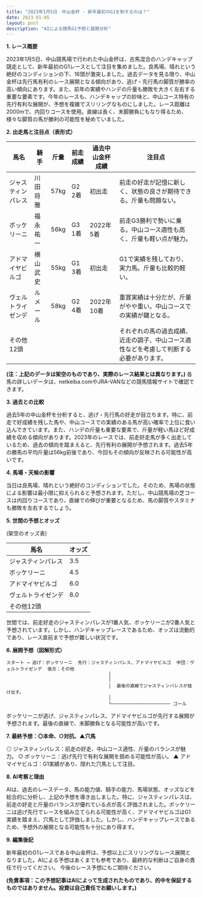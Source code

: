 ```yaml
---
title: "2023年1月5日　中山金杯 - 新年最初のG1を制するのは？"
date: 2023-01-05
layout: post
description: "AIによる競馬G1予想と展開分析"
---
```


**1. レース概要**

2023年1月5日、中山競馬場で行われた中山金杯は、古馬混合のハンデキャップ競走として、新年最初のG1レースとして注目を集めました。良馬場、晴れという絶好のコンディションの下、16頭が激突しました。過去データを見る限り、中山金杯は先行馬有利のレース展開となる傾向があり、逃げ・先行馬の脚質が勝率の高い傾向にあります。また、前年の実績やハンデの斤量も勝敗を大きく左右する重要な要素です。今年のレースも、ハンデキャップの妙味と、中山コース特有の先行有利な展開が、予想を複雑でスリリングなものにしました。レース距離は2000mで、内回りコースを使用。直線は長く、末脚勝負にもなり得るため、様々な脚質の馬が勝利の可能性を秘めていました。


**2. 出走馬と注目点（表形式）**

| 馬名       | 騎手       | 斤量 | 前走成績 | 過去中山金杯成績 | 注目点                                                                      |
|------------|------------|------|-----------|-------------------|-------------------------------------------------------------------------------|
| ジャスティンパレス | 川田将雅     | 57kg | G2 2着       | 初出走             | 前走の好走が記憶に新しく、状態の良さが期待できる。斤量も問題ない。              |
| ボッケリーニ   | 福永祐一     | 56kg | G3 1着       | 2022年 5着       | 前走G3勝利で勢いに乗る。中山コース適性も高く、斤量も軽い点が魅力。                 |
| アドマイヤビルゴ| 横山武史     | 55kg | G1 3着       | 初出走             | G1で実績を残しており、実力馬。斤量も比較的軽い。                               |
| ヴェルトライゼンデ| ルメール     | 58kg | G2 4着       | 2022年 10着      | 重賞実績は十分だが、斤量がやや重い。中山コースでの実績が鍵となる。                |
| その他12頭   |            |      |           |                   | それぞれの馬の過去成績、近走の調子、中山コース適性などを考慮して判断する必要があります。 |


**(注：上記のデータは架空のものであり、実際のレース結果とは異なります。)**  各馬の詳しいデータは、netkeiba.comやJRA-VANなどの競馬情報サイトで確認できます。


**3. 過去との比較**

過去5年の中山金杯を分析すると、逃げ・先行馬の好走が目立ちます。特に、前走で好成績を残した馬や、中山コースでの実績のある馬が高い確率で上位に食い込んできています。また、ハンデの斤量も重要な要素で、斤量が軽い馬ほど好成績を収める傾向があります。2023年のレースでは、前走好走馬が多く出走しているため、過去の傾向を踏まえると、先行有利の展開が予想されます。過去5年の勝馬の平均斤量は56kg前後であり、今回もその傾向が反映される可能性が高いです。


**4. 馬場・天候の影響**

当日は良馬場、晴れという絶好のコンディションでした。そのため、馬場の状態による影響は最小限に抑えられると予想されます。ただし、中山競馬場の芝コースは内回りコースであり、直線での伸びが重要となるため、馬の脚質やスタミナも勝敗を左右するでしょう。


**5. 世間の予想とオッズ**

(架空のオッズ表)

| 馬名       | オッズ |
|------------|-------|
| ジャスティンパレス | 3.5   |
| ボッケリーニ   | 4.5   |
| アドマイヤビルゴ| 6.0   |
| ヴェルトライゼンデ| 8.0   |
| その他12頭   |       |


世間では、前走好走のジャスティンパレスが1番人気、ボッケリーニが2番人気と予想されています。しかし、ハンデキャップレースであるため、オッズは流動的であり、レース直前まで予想が難しい状況です。


**6. 展開予想（図解形式）**

```
スタート → 逃げ：ボッケリーニ  先行：ジャスティンパレス、アドマイヤビルゴ  中団：ヴェルトライゼンデ  後方：その他
                                      │
                                      │
                                      │  最後の直線でジャスティンパレスが抜け出す。
                                      │
                                      └────────────────────── ゴール
```

ボッケリーニが逃げ、ジャスティンパレス、アドマイヤビルゴが先行する展開が予想されます。最後の直線で、末脚勝負となる可能性が高いです。


**7. 最終予想：◎本命、○対抗、▲穴馬**

◎ ジャスティンパレス：前走の好走、中山コース適性、斤量のバランスが魅力。
○ ボッケリーニ：逃げ先行で有利な展開を掴める可能性が高い。
▲ アドマイヤビルゴ：G1実績があり、隠れた穴馬として注目。


**8. AI考察と理由**

AIは、過去のレースデータ、馬の能力値、騎手の能力、馬場状態、オッズなどを総合的に分析し、上記の予想を導き出しました。特に、ジャスティンパレスは、前走の好走と斤量のバランスが優れている点が高く評価されました。ボッケリーニは逃げ先行でレースを組み立てられる可能性が高く、アドマイヤビルゴはG1実績を踏まえ、穴馬として評価しました。しかし、ハンデキャップレースであるため、予想外の展開となる可能性も十分にあり得ます。


**9. 編集後記**

新年最初のG1レースである中山金杯は、予想以上にスリリングなレース展開となりました。AIによる予想はあくまでも参考であり、最終的な判断はご自身の責任で行ってください。  今後のレース予想にもご期待ください。


**(免責事項：この予想記事はAIによって生成されたものであり、的中を保証するものではありません。投資は自己責任でお願いします。)**
